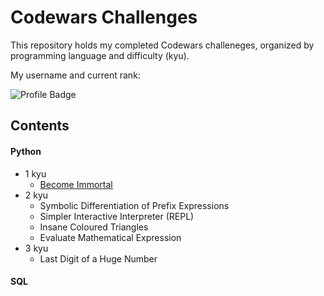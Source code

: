 # Codewars Challenges


This repository holds my completed Codewars challeneges, organized by 
programming language and difficulty (kyu).

My username and current rank:

![Profile Badge](https://www.codewars.com/users/newtonsspawn/badges/large)

## Contents


#### Python

- 1 kyu
  - [Become Immortal](./Python/1%20kyu/Become%20Immortal)
- 2 kyu
  - Symbolic Differentiation of Prefix Expressions
  - Simpler Interactive Interpreter (REPL)
  - Insane Coloured Triangles
  - Evaluate Mathematical Expression
- 3 kyu
  - Last Digit of a Huge Number


#### SQL
